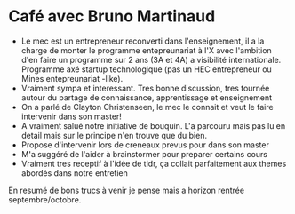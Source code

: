# Café avec Bruno Martinaud

* Le mec est un entrepreneur reconverti dans l'enseignement, il a la
  charge de monter le programme entepreunariat à l'X avec l'ambition
  d'en faire un programme sur 2 ans (3A et 4A) a visibilité
  internationale. Programme axé startup technologique (pas un HEC
  entrepreneur ou Mines entepreunariat -like).
* Vraiment sympa et interessant. Tres bonne discussion, tres tournée
  autour du partage de connaissance, apprentissage et enseignement
* On a parlé de Clayton Christenseen, le mec le connait et veut le faire
  intervenir dans son master!
* A vraiment salué notre initiative de bouquin. L'a parcouru mais pas lu
  en detail mais sur le principe n'en trouve que du bien.
* Propose d'intervenir lors de creneaux prevus pour dans son master
* M'a suggéré de l'aider à brainstormer pour preparer certains cours
* Vraiment tres receptif à l'idée de tldr, ça collait parfaitement aux
  themes abordés dans notre entretien

En resumé de bons trucs à venir je pense mais a horizon rentrée
septembre/octobre.

